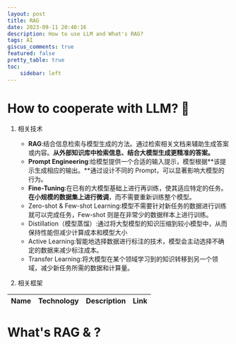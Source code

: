 ```yaml
---
layout: post
title: RAG 
date: 2023-09-11 20:40:16
description: How to use LLM and What's RAG?
tags: AI
giscus_comments: true
featured: false
pretty_table: true
toc:
    sidebar: left
---
```



# How to cooperate with LLM? 🤔
1. 相关技术

    - **RAG**:结合信息检索与模型生成的方法。通过检索相关文档来辅助生成答案或内容。**从外部知识库中检索信息、结合大模型生成更精准的答案。**
    - **Prompt Engineering**:给模型提供一个合适的输入提示，模型根据**该提示生成相应的输出。**通过设计不同的 Prompt，可以显著影响大模型的行为。
    - **Fine-Tuning**:在已有的大模型基础上进行再训练，使其适应特定的任务。**在小规模的数据集上进行微调**，而不需要重新训练整个模型。
    - Zero-shot & Few-shot Learning:模型不需要针对新任务的数据进行训练就可以完成任务，Few-shot 则是在非常少的数据样本上进行训练。
    - Distillation（模型蒸馏）:通过将大型模型的知识压缩到较小模型中，从而保持性能但减少计算成本和模型大小
    - Active Learning:智能地选择数据进行标注的技术，模型会主动选择不确定的数据来减少标注成本。
    - Transfer Learning:将大模型在某个领域学习到的知识转移到另一个领域，减少新任务所需的数据和计算量。

2. 相关框架

<table id="table" data-toggle="table" data-url="{{ 'assets/json/rag_data/table_1.json' | relative_url }}">
  <thead>
    <tr>
      <th data-field="name">Name</th>
      <th data-field="technology">Technology</th>
      <th data-field="description">Description</th>
      <th data-field="link">Link</th>
    </tr>
  </thead>
</table>


# What's RAG & ?
